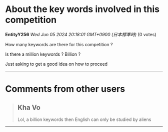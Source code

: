 # About the key words involved in this competition

**EntityY256** *Wed Jun 05 2024 20:18:01 GMT+0900 (日本標準時)* (0 votes)

How many keywords are there for this competition ?

Is there a million keywords ? Billion ?

Just asking to get a good idea on how to proceed



---

 # Comments from other users

> ## Kha Vo
> 
> Lol, a billion keywords then English can only be studied by aliens
> 
> 
> 


---

